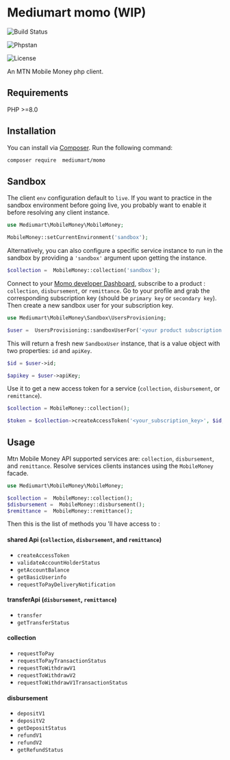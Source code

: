 # Mediumart momo (WIP)

![Build Status](https://github.com/mediumart/momo/actions/workflows/ci.yml/badge.svg)

![Phpstan](https://img.shields.io/badge/PHPStan-level%209-brightgreen.svg?style=flat)

![License](https://poser.pugx.org/stripe/stripe-php/license.svg)

An MTN Mobile Money php client.

## Requirements

PHP >=8.0

## Installation

You can install via [Composer](http://getcomposer.org/). Run the following command:

```bash
composer require  mediumart/momo
```

## Sandbox

The client `env` configuration default to `live`. If you want to practice in the sandbox environment before going live, you probably want to enable it before resolving any client instance.

```php
use Mediumart\MobileMoney\MobileMoney;

MobileMoney::setCurrentEnvironment('sandbox');
```

Alternatively, you can also configure a specific service instance to run in the sandbox by providing a `'sandbox'` argument upon getting the instance.

```php
$collection =  MobileMoney::collection('sandbox');
```

Connect to your [Momo developer Dashboard](https://momodeveloper.mtn.com/developer), subscribe to a product : `collection`, `disbursement`, or `remittance`. Go to your profile and grab the corresponding subscription key (should be `primary key` or `secondary key`).
Then create a new sandbox user for your subscription key.

```php
use Mediumart\MobileMoney\Sandbox\UsersProvisioning;

$user =  UsersProvisioning::sandboxUserFor('<your product subscription key>');
```

This will return a fresh new `SandboxUser` instance, that is a value object with two properties: `id` and `apiKey`.

```php
$id = $user->id;

$apikey = $user->apiKey;
```

Use it to get a new access token for a service (`collection`, `disbursement`, or `remittance`).

```php
$collection = MobileMoney::collection();

$token = $collection->createAccessToken('<your_subscription_key>', $id, $apikey);
```

## Usage

Mtn Mobile Money API supported services are: `collection`, `disbursement`, and `remittance`.
Resolve services clients instances using the `MobileMoney` facade.

```php
use Mediumart\MobileMoney\MobileMoney;

$collection =  MobileMoney::collection();
$disbursement =  MobileMoney::disbursement();
$remittance =  MobileMoney::remittance();
```

Then this is the list of methods you 'll have access to :

#### shared Api (`collection`, `disbursement`, and `remittance`)

-   `createAccessToken`
-   `validateAccountHolderStatus`
-   `getAccountBalance`
-   `getBasicUserinfo`
-   `requestToPayDeliveryNotification`

#### transferApi (`disbursement`, `remittance`)

-   `transfer`
-   `getTransferStatus`

#### collection

-   `requestToPay`
-   `requestToPayTransactionStatus`
-   `requestToWithdrawV1`
-   `requestToWithdrawV2`
-   `requestToWithdrawV1TransactionStatus`

#### disbursement

-   `depositV1`
-   `depositV2`
-   `getDepositStatus`
-   `refundV1`
-   `refundV2`
-   `getRefundStatus`
